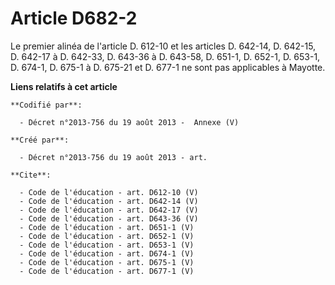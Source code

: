 # Article D682-2

Le premier alinéa de l'article D. 612-10 et les articles D. 642-14, D. 642-15, D. 642-17 à D. 642-33, D. 643-36 à D. 643-58,
D. 651-1, D. 652-1, D. 653-1, D. 674-1, D. 675-1 à D. 675-21 et D. 677-1 ne sont pas applicables à Mayotte.

**Liens relatifs à cet article**

	**Codifié par**:

	  - Décret n°2013-756 du 19 août 2013 -  Annexe (V)

	**Créé par**:

	  - Décret n°2013-756 du 19 août 2013 - art.

	**Cite**:

	  - Code de l'éducation - art. D612-10 (V)
	  - Code de l'éducation - art. D642-14 (V)
	  - Code de l'éducation - art. D642-17 (V)
	  - Code de l'éducation - art. D643-36 (V)
	  - Code de l'éducation - art. D651-1 (V)
	  - Code de l'éducation - art. D652-1 (V)
	  - Code de l'éducation - art. D653-1 (V)
	  - Code de l'éducation - art. D674-1 (V)
	  - Code de l'éducation - art. D675-1 (V)
	  - Code de l'éducation - art. D677-1 (V)
